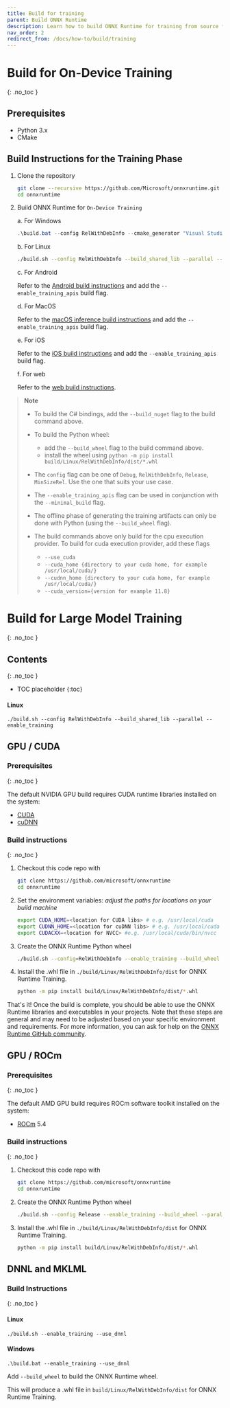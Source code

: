 ```yaml
---
title: Build for training
parent: Build ONNX Runtime
description: Learn how to build ONNX Runtime for training from source for different scenarios and hardware targets
nav_order: 2
redirect_from: /docs/how-to/build/training
---
```


# Build for On-Device Training
{: .no_toc }

## Prerequisites

- Python 3.x
- CMake

## Build Instructions for the Training Phase

1. Clone the repository

    ```bash
    git clone --recursive https://github.com/Microsoft/onnxruntime.git
    cd onnxruntime
    ```

2. Build ONNX Runtime for `On-Device Training`

   a. For Windows

    ```powershell
    .\build.bat --config RelWithDebInfo --cmake_generator "Visual Studio 17 2022" --build_shared_lib --parallel --enable_training_apis
    ```

   b. For Linux

    ```bash
    ./build.sh --config RelWithDebInfo --build_shared_lib --parallel --enable_training_apis
    ```

   c. For Android

   Refer to the [Android build instructions](./android.md) and add the ```--enable_training_apis``` build flag.

   d. For MacOS

   Refer to the [macOS inference build instructions](./inferencing.md) and add the `--enable_training_apis` build flag.

   e. For iOS

    Refer to the [iOS build instructions](./ios.md) and add the ```--enable_training_apis``` build flag.

   f. For web
    
    Refer to the [web build instructions](./web.md).

> **Note**
>
> - To build the C# bindings, add the ```--build_nuget``` flag to the build command above.
>
> - To build the Python wheel:
>   - add the ```--build_wheel``` flag to the build command above.
>   - install the wheel using ```python -m pip install build/Linux/RelWithDebInfo/dist/*.whl```
>
> - The ```config``` flag can be one of ```Debug```, ```RelWithDebInfo```, ```Release```, ```MinSizeRel```. Use the one that suits your use case.
>
> - The ```--enable_training_apis``` flag can be used in conjunction with the ```--minimal_build``` flag.
>
> - The offline phase of generating the training artifacts can only be done with Python (using the ```--build_wheel``` flag).
>
> - The build commands above only build for the cpu execution provider. To build for cuda execution provider, add these flags
>   - ```--use_cuda```
>   - ```--cuda_home {directory to your cuda home, for example /usr/local/cuda/}```
>   - ```--cudnn_home {directory to your cuda home, for example /usr/local/cuda/}```
>   - ```--cuda_version={version for example 11.8}```

# Build for Large Model Training
{: .no_toc }

## Contents
{: .no_toc }

* TOC placeholder
{:toc}

#### Linux

```
./build.sh --config RelWithDebInfo --build_shared_lib --parallel --enable_training
```

## GPU / CUDA
### Prerequisites
{: .no_toc }

The default NVIDIA GPU build requires CUDA runtime libraries installed on the system:

* [CUDA](https://developer.nvidia.com/cuda-toolkit)
* [cuDNN](https://developer.nvidia.com/cudnn)

### Build instructions
{: .no_toc }

1. Checkout this code repo with

    ```bash
    git clone https://github.com/microsoft/onnxruntime
    cd onnxruntime
    ```

2. Set the environment variables: *adjust the paths for locations on your build machine*
    ```bash
    export CUDA_HOME=<location for CUDA libs> # e.g. /usr/local/cuda
    export CUDNN_HOME=<location for cuDNN libs> # e.g. /usr/local/cuda
    export CUDACXX=<location for NVCC> #e.g. /usr/local/cuda/bin/nvcc
    ```

3. Create the ONNX Runtime Python wheel

   ```bash
   ./build.sh --config=RelWithDebInfo --enable_training --build_wheel --use_cuda --cuda_home {location of cuda libs eg. /usr/local/cuda/} --cudnn_home {location of cudnn libs eg./usr/local/cuda/} --cuda_version={version for eg. 11.8}
   ```

4. Install the .whl file in `./build/Linux/RelWithDebInfo/dist` for ONNX Runtime Training.

    ```bash
    python -m pip install build/Linux/RelWithDebInfo/dist/*.whl
    ```

That's it! Once the build is complete, you should be able to use the ONNX Runtime libraries and executables in your projects. Note that these steps are general and may need to be adjusted based on your specific environment and requirements. For more information, you can ask for help on the [ONNX Runtime GitHub community](https://github.com/microsoft/onnxruntime/discussions/new?category=q-a).

## GPU / ROCm
### Prerequisites
{: .no_toc }

The default AMD GPU build requires ROCm software toolkit installed on the system:

* [ROCm](https://docs.amd.com/bundle/ROCm-Installation-Guide-v5.4/page/How_to_Install_ROCm.html#_How_to_Install) 5.4

### Build instructions
{: .no_toc }

1. Checkout this code repo with

    ```bash
    git clone https://github.com/microsoft/onnxruntime
    cd onnxruntime
    ```

2. Create the ONNX Runtime Python wheel

   ```bash
   ./build.sh --config Release --enable_training --build_wheel --parallel --skip_tests --use_rocm --rocm_home /opt/rocm
   ```

3. Install the .whl file in `./build/Linux/RelWithDebInfo/dist` for ONNX Runtime Training.

    ```bash
    python -m pip install build/Linux/RelWithDebInfo/dist/*.whl
    ```

## DNNL and MKLML

### Build Instructions
{: .no_toc }
#### Linux

`./build.sh --enable_training --use_dnnl`

#### Windows

`.\build.bat --enable_training --use_dnnl`

Add `--build_wheel` to build the ONNX Runtime wheel.

This will produce a .whl file in `build/Linux/RelWithDebInfo/dist` for ONNX Runtime Training.
